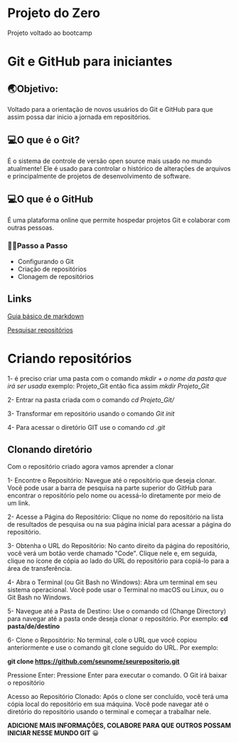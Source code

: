 # Projeto do Zero
 Projeto voltado ao bootcamp


# Git e GitHub para iniciantes

## 🌏Objetivo:
Voltado para a orientação de novos usuários do Git e GitHub para que assim possa dar inicio a jornada em repositórios.

## 💻O que é o Git?

É o sistema de controle de versão open source mais usado no mundo atualmente! Ele é usado para controlar o histórico de alterações de arquivos e principalmente de projetos de desenvolvimento de software.
## 💻O que é o GitHub
É uma plataforma online que permite hospedar projetos Git e colaborar com outras pessoas.

### 🚶‍♂️Passo a Passo
- Configurando o Git
- Criação de repositórios
- Clonagem de repositórios


## Links 
[Guia básico de markdown ](https://docs.pipz.com/central-de-ajuda/learning-center/guia-basico-de-markdown#open)

 [Pesquisar repositórios ](https://github.com/search)



 # Criando repositórios
 
1- é preciso criar uma pasta com o comando *mkdir + o nome da pasta que irá ser usada* 
exemplo: Projeto_Git 
então fica assim *mkdir Projeto_Git*

2- Entrar na pasta criada com o comando *cd Projeto_Git/*

3- Transformar em repositório usando o comando *Git init*

4- Para acessar o diretório GIT use o comando *cd .git*

## Clonando diretório

Com o repositório criado agora vamos aprender a clonar

1- Encontre o Repositório:  Navegue até o repositório que deseja clonar. Você pode usar a barra de pesquisa na parte superior do GitHub para encontrar o repositório pelo nome ou acessá-lo diretamente por meio de um link.

2- Acesse a Página do Repositório: Clique no nome do repositório na lista de resultados de pesquisa ou na sua página inicial para acessar a página do repositório.

3- Obtenha o URL do Repositório: No canto direito da página do repositório, você verá um botão verde chamado "Code". Clique nele e, em seguida, clique no ícone de cópia ao lado do URL do repositório para copiá-lo para a área de transferência.

4- Abra o Terminal (ou Git Bash no Windows): Abra um terminal em seu sistema operacional. Você pode usar o Terminal no macOS ou Linux, ou o Git Bash no Windows.

5- Navegue até a Pasta de Destino: Use o comando cd (Change Directory) para navegar até a pasta onde deseja clonar o repositório. Por exemplo:
**cd pasta/de/destino**

6- Clone o Repositório: No terminal, cole o URL que você copiou anteriormente e use o comando git clone seguido do URL. Por exemplo:

**git clone https://github.com/seunome/seurepositorio.git**

Pressione Enter: Pressione Enter para executar o comando. O Git irá baixar o repositório 

Acesso ao Repositório Clonado: Após o clone ser concluído, você terá uma cópia local do repositório em sua máquina. Você pode navegar até o diretório do repositório usando o terminal e começar a trabalhar nele.


**ADICIONE MAIS INFORMAÇÕES, COLABORE PARA QUE OUTROS POSSAM INICIAR NESSE MUNDO GIT** 😀

